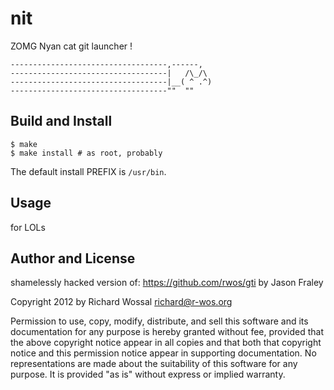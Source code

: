 nit
===

ZOMG Nyan cat git launcher !

    -----------------------------------,------,
    -----------------------------------|   /\_/\
    -----------------------------------|__( ^ .^)
    -----------------------------------""  "" 
    

Build and Install
-----------------

    $ make
    $ make install # as root, probably

The default install PREFIX is `/usr/bin`.

Usage
-----

for LOLs

Author and License
------------------

shamelessly hacked version of:
https://github.com/rwos/gti
by Jason Fraley

Copyright 2012 by Richard Wossal <richard@r-wos.org>

Permission to use, copy, modify, distribute, and sell this software
and its documentation for any purpose is hereby granted without fee,
provided that the above copyright notice appear in all copies and
that both that copyright notice and this permission notice appear in
supporting documentation.  No representations are made about the
suitability of this software for any purpose.  It is provided "as
is" without express or implied warranty.

